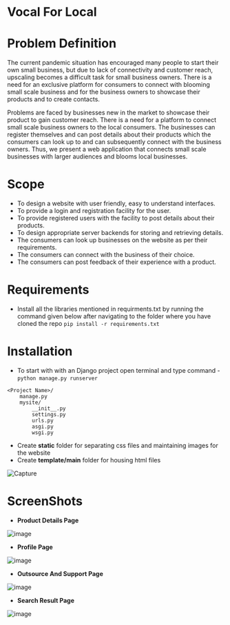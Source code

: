 # Vocal For Local 

# Problem Definition
The current pandemic situation has encouraged many people to start their own small business, but due to lack of connectivity and customer reach, upscaling becomes a difficult task for small business owners.
There is a need for an exclusive platform for consumers to connect with blooming small scale business and for the business owners to showcase their products and to create contacts.

Problems are faced by businesses new in the market to showcase their product to gain customer reach.
There is a need for a platform to connect small scale business owners to the local consumers. The businesses can register themselves and can post details about their products which the consumers can look up to and can subsequently connect with the business owners.
Thus, we present a web application that connects small scale businesses with larger audiences and blooms local businesses.

# Scope
* To design a website with user friendly, easy to understand interfaces.
* To provide a login and registration facility for the user.
* To provide registered users with the facility to post details about their products.
* To design appropriate server backends for storing and retrieving details. 
* The consumers can look up businesses on the website as per their requirements.
* The consumers can connect with the business of their choice.
* The consumers can post feedback of their experience with a product.

# Requirements
* Install all the libraries mentioned in requirments.txt by running the command given below after navigating to the folder where you have cloned the repo
``` pip install -r requirements.txt ```

# Installation
* To start with with an Django project open terminal and type command - ``` python manage.py runserver ```

```
<Project Name>/
    manage.py
    mysite/
        __init__.py
        settings.py
        urls.py
        asgi.py
        wsgi.py
```

* Create **static** folder for separating css files and maintaining images for the website
* Create **template/main** folder for housing html files


![Capture](https://user-images.githubusercontent.com/69159108/116813110-cfbe3200-ab6f-11eb-95c3-e5826c8b6284.PNG)

# ScreenShots


* **Product Details Page**

![image](https://i.imgur.com/NBvxzYv.png)

* **Profile Page**

![image](https://i.imgur.com/Xhu375C.png)

* **Outsource And Support Page**

![image](https://i.imgur.com/bqxkIqv.png)

* **Search Result Page**

![image](https://i.imgur.com/chNtdK2.png)
